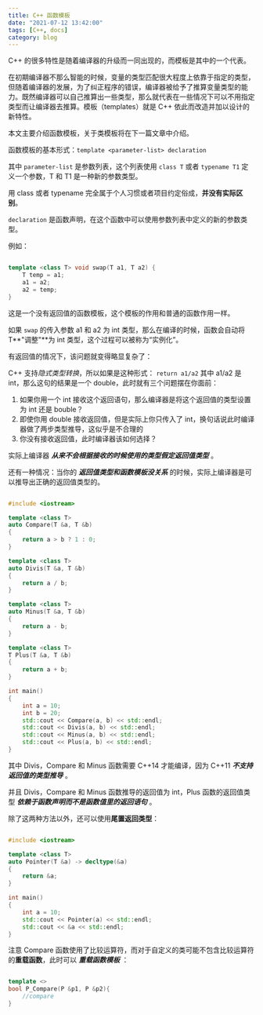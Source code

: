 ```yaml
---
title: C++ 函数模板
date: "2021-07-12 13:42:00"
tags: [C++, docs]
category: blog
---
```

C++ 的很多特性是随着编译器的升级而一同出现的，而模板是其中的一个代表。

在初期编译器不那么智能的时候，变量的类型匹配很大程度上依靠于指定的类型，但随着编译器的发展，为了纠正程序的错误，编译器被给予了推算变量类型的能力。既然编译器可以自己推算出一些类型，那么就代表在一些情况下可以不用指定类型而让编译器去推算。模板（templates）就是 C++ 依此而改造并加以设计的新特性。

<!-- more -->

本文主要介绍函数模板，关于类模板将在下一篇文章中介绍。

函数模板的基本形式：`template <parameter-list> declaration`

其中 `parameter-list` 是参数列表，这个列表使用 `class T` 或者 `typename T1` 定义一个参数，T 和 T1 是一种新的参数类型。

用 class 或者 typename 完全属于个人习惯或者项目约定俗成，**并没有实际区别**。

`declaration` 是函数声明，在这个函数中可以使用参数列表中定义的新的参数类型。

例如：

```cpp

template <class T> void swap(T a1, T a2) {
    T temp = a1;
    a1 = a2;
    a2 = temp;
}

```

这是一个没有返回值的函数模板，这个模板的作用和普通的函数作用一样。

如果 `swap` 的传入参数 a1 和 a2 为 int 类型，那么在编译的时候，函数会自动将 T\*\*"调整"\*\*为 int 类型，这个过程可以被称为“实例化”。

有返回值的情况下，该问题就变得略显复杂了：

C++ 支持*隐式类型转换*，所以如果是这种形式： `return a1/a2` 其中 a1/a2 是 int，那么这句的结果是一个 double，此时就有三个问题摆在你面前：

1. 如果你用一个 int 接收这个返回语句，那么编译器是将这个返回值的类型设置为 int 还是 bouble？
2. 即使你用 double 接收返回值，但是实际上你只传入了 int，换句话说此时编译器做了两步类型推导，这似乎是不合理的
3. 你没有接收返回值，此时编译器该如何选择？

实际上编译器 _**从来不会根据接收的时候使用的类型假定返回值类型**_ 。

还有一种情况：当你的 _**返回值类型和函数模板没关系**_ 的时候，实际上编译器是可以推导出正确的返回值类型的。

```cpp

#include <iostream>

template <class T>
auto Compare(T &a, T &b)
{
	return a > b ? 1 : 0;
}

template <class T>
auto Divis(T &a, T &b)
{
	return a / b;
}

template <class T>
auto Minus(T &a, T &b)
{
	return a - b;
}

template <class T>
T Plus(T &a, T &b)
{
	return a + b;
}

int main()
{
	int a = 10;
	int b = 20;
	std::cout << Compare(a, b) << std::endl;
	std::cout << Divis(a, b) << std::endl;
	std::cout << Minus(a, b) << std::endl;
	std::cout << Plus(a, b) << std::endl;
}

```

其中 Divis，Compare 和 Minus 函数需要 C++14 才能编译，因为 C++11 _**不支持返回值的类型推导**_ 。

并且 Divis，Compare 和 Minus 函数推导的返回值为 int，Plus 函数的返回值类型 _**依赖于函数声明而不是函数值里的返回语句**_ 。

除了这两种方法以外，还可以使用**尾置返回类型**：

```cpp

#include <iostream>

template <class T>
auto Pointer(T &a) -> decltype(&a)
{
	return &a;
}

int main()
{
	int a = 10;
	std::cout << Pointer(a) << std::endl;
	std::cout << &a << std::endl;
}

```

注意 Compare 函数使用了比较运算符，而对于自定义的类可能不包含比较运算符的**重载函数**，此时可以 _**重载函数模板**_ ：

```cpp

template <>
bool P_Compare(P &p1, P &p2){
    //compare
}

```
